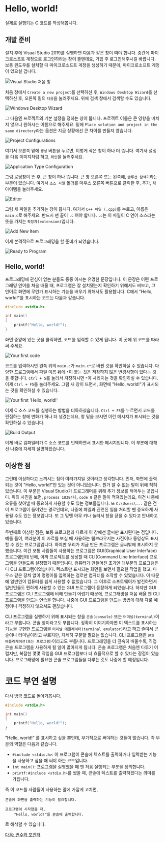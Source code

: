 # Hello, world!

실제로 실행되는 C 코드를 작성해봅니다.

## 개발 준비

설치 후에 Visual Studio 2019를 실행하면 다음과 같은 창이 떠야 합니다. 중간에 마이크로소프트 계정으로 로그인하라는 창이 뜰텐데요, 가입 후 로그인해주시길 바랍니다. 보통 윈도우를 설치할 때 마이크로소프트 계정을 생성하기 때문에, 마이크로소프트 계정이 있으실 겁니다.

![Visual Studio 처음 창](img/1.png "Visual Studio 처음 창")

처음 창에서 `Create a new project`를 선택하신 후, `Windows Desktop Wizard`를 선택하신 후, 오른쪽 밑의 `다음`을 눌러주세요. 위에 검색 창에서 검색할 수도 있습니다.

![Windows Desktop Wizard](img/2.png "Windows Desktop Wizard")

그 다음엔 프로젝트의 기본 설정을 정하는 창이 뜹니다. 프로젝트 이름은 큰 영향을 미치지 않으니 원하시는 이름으로 해주세요. 밑에 `Place solution and project in the same directory`라는 옵션은 지금 상황에선 큰 차이를 만들지 않습니다.

![Project Configurations](img/3.png "Project Configurations")

여기서 오른쪽 밑에 `생성` 버튼을 누르면, 이렇게 작은 창이 하나 더 뜹니다. 여기서 설정을 다음 이미지처럼 하고, `확인`을 눌러주세요.

![Application Type Configuration](img/4.png "Application Type Configuration")

그럼 로딩창이 뜬 후, 큰 창이 하나 뜹니다. 큰 창 오른쪽 또는 왼쪽에, `솔루션 탐색기`라는 부분이 있습니다. 여기서 `소스 파일` 폴더를 마우스 오른쪽 버튼으로 클릭한 후, 추가, 새 아이템을 눌러주세요.

![Editor](img/5.png "Editor")

그럼 새 파일을 추가하는 창이 뜹니다. 여기서 `C++ 파일 (.cpp)`를 누르고, 이름은 `main.c`로 해주세요. 반드시 맨 끝이 `.c` 여야 합니다. `.c`는 이 파일이 C 언어 소스라는 뜻을 가지는 `확장자(extension)`입니다.

![Add New Item](img/6.png "Add New Item")

이제 본격적으로 프로그래밍을 할 준비가 되었습니다.

![Ready to Program](img/7.png "Ready to Program")

## Hello, world!

프로그래밍에 관심이 없는 분들도 종종 아시는 유명한 문장입니다. 이 문장은 어떤 프로그래밍 언어를 처음 배울 때, 프로그램은 잘 설치됐는지 확인하기 위해서도 써보고, 그 언어로 화면에 무언가 표시하는 기능을 배우기 위해서도 활용합니다. C에서 "Hello, world!"를 표시하는 코드는 다음과 같습니다.
```c
#include <stdio.h>

int main()
{
    printf("Hello, world!");
}
```
화면 중앙에 있는 곳을 클릭하면, 코드를 입력할 수 있게 됩니다. 이 곳에 위 코드를 따라 써 주세요.

![Your first code](img/8.png "Your first code")

코드를 입력하시면 왼쪽 위의 `main.c`가 `main.c*`로 바뀐 것을 확인하실 수 있습니다. 다양한 프로그램에서 파일 이름 뒤에 `*`이 붙는 것은 저장하지 않은 변경사항이 있다는 것을 뜻합니다. `Ctrl + S`를 눌러서 저장하시면 `*`이 사라지는 것을 확인하실 수 있습니다. 이제 `Ctrl + F5`를 눌러주세요. 그럼 새 창이 뜨면서, 화면에 "Hello, world!"가 표시되는 것을 확인하실 수 있습니다.

![Your first 'Hello, world!'](img/9.png "Your first 'Hello, world!'")

이제 C 소스 코드를 실행하는 방법을 터득하셨습니다. `Ctrl + F5`를 누르면서 코드를 편집하는 창에 변화가 하나 더 생겼는데요, 창 밑을 보시면 이런 메시지가 표시되는 것을 확인하실 수 있습니다.

![Build Output](img/10.png "Build output")

이게 바로 컴파일러가 C 소스 코드를 번역하면서 표시한 메시지입니다. 이 부분에 대해선 나중에 자세히 설명하겠습니다.

## 이상한 점

그런데 이상하다고 느끼시는 점이 여러가지일 것이라고 생각합니다. 먼저, 화면에 출력되는 것이 "Hello, world!"만 있는 것이 아니었습니다. 뭔가 알 수 없는 말이 뒤에 적혀있습니다. 이 부분은 Visual Studio가 프로그래머를 위해 추가 정보를 적어두는 곳입니다. 위의 사진을 보면, `process 18384`나, `code 0` 같은 말이 적혀있는데요, 이건 나중에 오류를 찾아낼 때 중요하게 사용할 수도 있는 정보들입니다. 또 `C:\Users\...` 같은 건 이 프로그램이 들어있는 경로인데요, 나중에 파일과 관련된 일을 처리할 땐 중요하게 사용될 수도 있는 정보입니다. 또 그 밑엔 아무 키나 눌러서 창을 닫을 수 있다고 안내하고 있습니다.

두번째로 이상한 점은, 보통 프로그램과 다르게 이 창에선 글씨만 표시된다는 점입니다. 예를 들어, 여러분이 이 자료를 보실 때 사용하는 웹브라우저는 사진이나 동영상도 표시할 수 있는 프로그램입니다. 하지만 우리가 지금 만든 프로그램은 글씨밖에 표시하지 못했습니다. 이건 보통 사람들이 사용하는 프로그램은 GUI(Graphical User Interface) 프로그램인데 반해, 아까 프로젝트를 생성할 때 CLI(Command Line Interface) 프로그램을 만들도록 설정했기 때문입니다. 컴퓨터가 만들어진 초기엔 대부분의 프로그램은 다 CLI 프로그램이었습니다. 텍스트만 표시되는 화면을 보면서 필요한 작업을 했고, 마우스 같은 장치 없이 명령어를 입력하는 걸로만 컴퓨터를 조작할 수 있었습니다. 이 때문에 일반인이 컴퓨터를 쉽게 사용할 수 없었습니다. 그 이후로 소프트웨어가 발전하면서 일반인들도 편하게 사용할 수 있는 GUI 프로그램이 등장하게 되었습니다. 하지만 GUI 프로그램은 CLI 프로그램에 비해 만들기 어렵기 때문에, 프로그래밍을 처음 배울 땐 CLI 프로그램을 만드는 연습을 합니다. 나중에 GUI 프로그램을 만드는 방법에 대해 다룰 예정이니 걱정하지 않으셔도 괜찮습니다.

CLI 프로그램을 실행하기 위해 표시되는 창을 `콘솔(console)` 또는 `터미널(terminal)`이라고 부릅니다. 콘솔 창이라고도 부릅니다. 정확히 이야기하자면 이 텍스트를 표시하는 기능을 구현한 프로그램을 `터미널 에뮬레이터(terminal emulator)`라고 하고 줄여서 콘솔이나 터미널이라고 부르지만, 자세히 구분할 필요는 없습니다. CLI 프로그램은 `콘솔 애플리케이션(또는 프로그램)`이라고도 부릅니다. 프로그래밍을 더 깊숙히 배울수록, 직접 콘솔 프로그램을 사용하게 될 일이 많아지게 됩니다. 콘솔 프로그램은 처음엔 다루기 어렵지만, 복잡한 몇몇 작업을 GUI 프로그램보다 더 효율적으로 할 수 있다는 장점이 있습니다. 프로그래밍에 필요한 콘솔 프로그램들을 다루는 것도 나중에 할 예정입니다.

# 코드 부연 설명

다시 방금 코드로 돌아가봅시다.
```c
#include <stdio.h>

int main()
{
    printf("Hello, world!");
}
```
"Hello, world!" 를 표시하고 싶을 뿐인데, 부가적으로 써야하는 것들이 많습니다. 각 부분의 역할은 다음과 같습니다.

* `#include <stdio.h>`: 이 프로그램이 콘솔에 텍스트를 출력하거나 입력받는 기능을 사용하고 싶을 때 써야 하는 코드입니다.
* `int main()`: 프로그램을 실행했을 때 맨 처음 실행되는 부분을 정의합니다.
* `printf`: `#include <stdio.h>`를 썼을 때, 콘솔에 텍스트를 출력하겠다는 의미를 가집니다.

즉 이 코드를 사람들이 사용하는 말에 가깝게 고치면,

```
콘솔에 화면을 출력하는 기능이 필요합니다.

프로그램이 시작했을 때,
    "Hello, world!"를 콘솔에 출력합니다.
```

로 해석할 수 있습니다.

[다음: 변수와 포인터](4-variables-and-pointers)